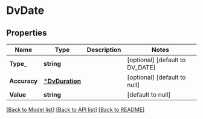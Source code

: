 # DvDate

## Properties
Name | Type | Description | Notes
------------ | ------------- | ------------- | -------------
**Type_** | **string** |  | [optional] [default to DV_DATE]
**Accuracy** | [***DvDuration**](DvDuration.md) |  | [optional] [default to null]
**Value** | **string** |  | [default to null]

[[Back to Model list]](../README.md#documentation-for-models) [[Back to API list]](../README.md#documentation-for-api-endpoints) [[Back to README]](../README.md)

